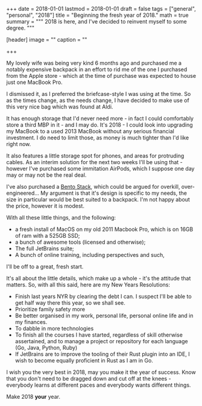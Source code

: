 +++
date = 2018-01-01
lastmod = 2018-01-01
draft = false
tags = ["general", "personal", "2018"]
title = "Beginning the fresh year of 2018."
math = true
summary = """
2018 is here, and I've decided to reinvent myself to some degree.
"""

[header]
image = ""
caption = ""

+++

My lovely wife was being very kind 6 months ago and purchased me a notably expensive backpack in an effort to rid me of the one I purchased from the Apple store - which at the time of purchase was expected to house just one MacBook Pro.

I dismissed it, as I preferred the briefcase-style I was using at the time. So as the times change, as the needs change, I have decided to make use of this very nice bag which was found at Aldi.

It has enough storage that I'd never need more - in fact I could comfortably store a third MBP in it - and I may do. It's 2018 - I could look into upgrading my MacBook to a used 2013 MacBook without any serious financial investment. I do need to limit those, as money is much tighter than I'd like right now.

It also features a little storage spot for phones, and areas for protruding cables. As an interim solution for the next two weeks I'll be using that - however I've purchased some immitation AirPods, which I suppose one day may or may not be the real deal.

I've also purchased a [Bento Stack](https://www.indiegogo.com/projects/bento-stack-for-apple-accessories-iphone), which could be argued for overkill, over-engineered... My argument is that it's design is specific to my needs, the size in particular would be best suited to a backpack. I'm not happy about the price, however it is modest.

With all these little things, and the following:

* a fresh install of MacOS on my old 2011 Macbook Pro, which is on 16GB of ram with a 525GB SSD;
* a bunch of awesome tools (licensed and otherwise);
* The full JetBrains suite;
* A bunch of online training, including perspectives and such,

I'll be off to a great, fresh start.

It's all about the little details, which make up a whole - it's the attitude that matters. So, with all this said, here are my New Years Resolutions:

* Finish last years NYR by clearing the debt I can. I suspect I'll be able to get half way there this year, so we shall see.
* Prioritize family safety more
* Be better organised in my work, personal life, personal online life and in my finances.
* To dabble in more technologies
* To finish all the courses I have started, regardless of skill otherwise assertained, and to manage a project or repository for each language (Go, Java, Python, Ruby)
* If JetBrains are to improve the tooling of their Rust plugin into an IDE, I wish to become equally proficient in Rust as I am in Go.

I wish you the very best in 2018, may you make it the year of success. Know that you don't need to be dragged down and cut off at the knees - everybody learns at different paces and everybody wants different things.

Make 2018 **your** year.